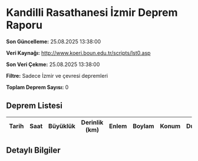 # Kandilli Rasathanesi İzmir Deprem Raporu

**Son Güncelleme:** 25.08.2025 13:38:00

**Veri Kaynağı:** http://www.koeri.boun.edu.tr/scripts/lst0.asp

**Son Veri Çekme:** 25.08.2025 13:38:00

**Filtre:** Sadece İzmir ve çevresi depremleri

**Toplam Deprem Sayısı:** 0

## Deprem Listesi

| Tarih | Saat | Büyüklük | Derinlik (km) | Enlem | Boylam | Konum | Durum |
|-------|------|----------|---------------|-------|--------|-------|-------|

## Detaylı Bilgiler

